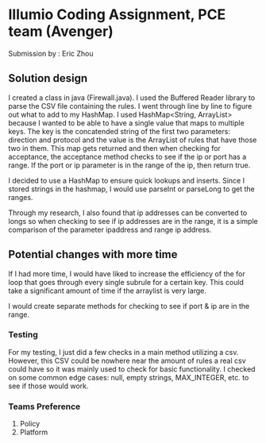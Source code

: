 # Illumio Coding Assignment, PCE team (Avenger)

Submission by : Eric Zhou 

## Solution design
I created a class in java (Firewall.java). 
I used the Buffered Reader library to parse the CSV file containing the rules. I went through line by line to figure out what 
to add to my HashMap. I used  HashMap<String, ArrayList<String>> because I wanted to be able to have a single value that maps
to multiple keys. The key is the concatended string of the first two parameters: direction and protocol and the value is the 
ArrayList of rules that have those two in them. This map gets returned and then when checking for acceptance, the acceptance 
method checks to see if the ip or port has a range. If the port or ip parameter is in the range of the ip, then return true. 

I decided to use a HashMap to ensure quick lookups and inserts. Since I stored strings in the hashmap, I would use parseInt or 
parseLong to get the ranges.

Through my research, I also found that ip addresses can be converted to longs so when checking to see if ip addresses are in 
the range, it is a simple comparison of the parameter ipaddress and range ip address.

## Potential changes with more time

If I had more time, I would have liked to increase the efficiency of the for loop that goes through every single subrule for 
a certain key. This could take a significant amount of time if the arraylist is very large.

I would create separate methods for checking to see if port & ip are in the range.


### Testing 
For my testing, I just did a few checks in a main method utilizing a csv. However, this CSV could be nowhere near the amount 
of rules a real csv could have so it was mainly used to check for basic functionality. I checked on some common edge cases: 
null, empty strings, MAX_INTEGER, etc. to see if those would work. 


### Teams Preference
1. Policy
2. Platform
